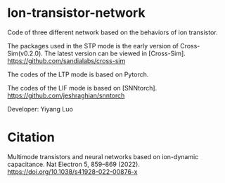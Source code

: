 # Ion-transistor-network
Code of three different network based on the behaviors of ion transistor. 

The packages used in the STP mode is the early version of Cross-Sim(v0.2.0). The latest version can be viewed in [Cross-Sim]. <https://github.com/sandialabs/cross-sim>

The codes of the LTP mode is based on Pytorch.

The codes of the LIF mode is based on [SNNtorch]. <https://github.com/jeshraghian/snntorch>


Developer: Yiyang Luo

# Citation
Multimode transistors and neural networks based on ion-dynamic capacitance. Nat Electron 5, 859–869 (2022). https://doi.org/10.1038/s41928-022-00876-x


